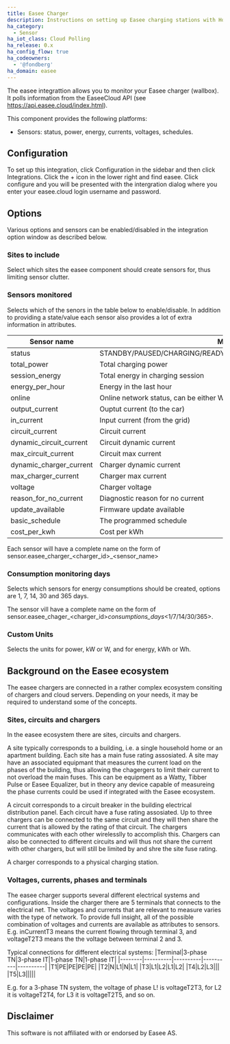 ```yaml
---
title: Easee Charger
description: Instructions on setting up Easee charging stations with Home Assistant.
ha_category:
  - Sensor
ha_iot_class: Cloud Polling
ha_release: 0.x
ha_config_flow: true
ha_codeowners:
  - '@fondberg'
ha_domain: easee
---
```


The easee integrattion allows you to monitor your Easee charger (wallbox). It polls information from the EaseeCloud API (see https://api.easee.cloud/index.html).

This component provides the following platforms:

- Sensors: status, power, energy, currents, voltages, schedules.

## Configuration

To set up this integration, click Configuration in the sidebar and then click Integrations. Click the + icon in the lower right and find easee. Click configure and you will be presented with the intergration dialog where you enter your easee.cloud login username and password.

## Options

Various options and sensors can be enabled/disabled in the integration option window as described below. 

### Sites to include

Select which sites the easee component should create sensors for, thus limiting sensor clutter.

### Sensors monitored

Selects which of the senors in the table below to enable/disable.
In addition to providing a state/value each sensor also provides a lot of extra information in attributes.

| Sensor name | Main state |
|-------------|------------|
| status| STANDBY/PAUSED/CHARGING/READY_TO_CHARGE/UNKNOWN/CAR_CONNECTED |
| total_power | Total charging power |
| session_energy | Total energy in charging session |
| energy_per_hour | Energy in the last hour |
| online | Online network status, can be either WiFi or LTE |
| output_current | Ouptut current (to the car) |
| in_current | Input current (from the grid) |
| circuit_current | Circuit current |
| dynamic_circuit_current | Circuit dynamic current |
| max_circuit_current | Circuit max current |
| dynamic_charger_current | Charger dynamic current |
| max_charger_current | Charger max current |
| voltage | Charger voltage |
| reason_for_no_current | Diagnostic reason for no current |
| update_available | Firmware update available |
| basic_schedule | The programmed schedule |
| cost_per_kwh | Cost per kWh |

Each sensor will have a complete name on the form of sensor.easee_charger_<charger_id>_<sensor_name>

### Consumption monitoring days

Selects which sensors for energy consumptions should be created, options are 1, 7, 14, 30 and 365 days.

The sensor vill have a complete name on the form of sensor.easee_chager_<charger_id>_consumptions_days_<1/7/14/30/365>.

### Custom Units

Selects the units for power, kW or W, and for energy, kWh or Wh.

## Background on the Easee ecosystem

The easee chargers are connected in a rather complex ecosystem consiting of chargers and cloud servers. Depending on your needs, it may be required to understand some of the concepts.

### Sites, circuits and chargers

In the easee ecosystem there are  sites, circuits and chargers.

A site typically corresponds to a building, i.e. a single household home or an apartment building. Each site has a main fuse rating assosiated. A site may have an associated equipmant that measures the current load on the phases of the building, thus allowing the chagergers to limit their current to not overload the main fuses. This can be equipment as a Watty, Tibber Pulse or Easee Equalizer, but in theory any device capable of measureing the phase currents could be used if integrated with the Easee ecosystem.

A circuit corresponds to a circuit breaker in the building electrical distribution panel. Each circuit have a fuse rating assosiated. Up to three chargers can be connected to the same circuit and they will then share the current that is allowed by the rating of that circuit. The chargers communicates with each other wirelesslly to accomplish this. Chargers can also be connected to different circuits and will thus not share the current with other chargers, but will still be limited by and shre the site fuse rating.

A charger corresponds to a physical charging station.

### Voltages, currents, phases and terminals

The easee charger supports several different electrical systems and configurations.
Inside the charger there are 5 terminals that connects to the electrical net. The voltages and currents that are relevant to measure varies with the type of network.
To provide full insight, all of the possible combination of voltages and currents are available as attributes to sensors. E.g. inCurrentT3 means the current flowing through terminal 3, and voltageT2T3 means the the voltage between terminal 2 and 3.

Typical connections for different electrical systems:
|Terminal|3-phase TN|3-phase IT|1-phase TN|1-phase IT|
|--------|----------|----------|----------|----------|
|T1|PE|PE|PE|PE|
|T2|N|L1|N|L1|
|T3|L1|L2|L1|L2|
|T4|L2|L3|||
|T5|L3|||||

E.g. for a 3-phase TN system, the voltage of phase L! is voltageT2T3, for L2 it is voltageT2T4, for L3 it is voltageT2T5, and so on.

## Disclaimer

This software is not affiliated with or endorsed by Easee AS.
